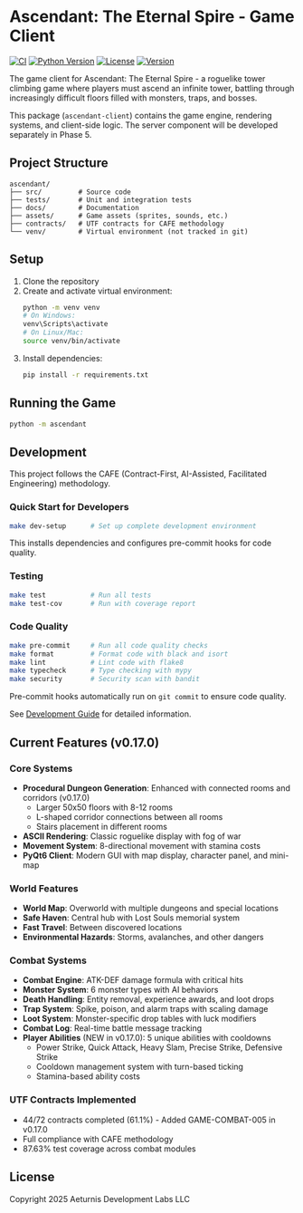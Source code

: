 # Ascendant: The Eternal Spire - Game Client

[![CI](https://github.com/Aeturnis-Development-Labs-LLC/ascendant/actions/workflows/ci.yml/badge.svg)](https://github.com/Aeturnis-Development-Labs-LLC/ascendant/actions/workflows/ci.yml)
[![Python Version](https://img.shields.io/badge/python-3.10%20%7C%203.11%20%7C%203.12-blue)](https://www.python.org/)
[![License](https://img.shields.io/badge/license-Proprietary-red)](LICENSE)
[![Version](https://img.shields.io/badge/version-0.17.0-green)](VERSION)

The game client for Ascendant: The Eternal Spire - a roguelike tower climbing game where players must ascend an infinite tower, battling through increasingly difficult floors filled with monsters, traps, and bosses.

This package (`ascendant-client`) contains the game engine, rendering systems, and client-side logic. The server component will be developed separately in Phase 5.

## Project Structure

```
ascendant/
├── src/         # Source code
├── tests/       # Unit and integration tests
├── docs/        # Documentation
├── assets/      # Game assets (sprites, sounds, etc.)
├── contracts/   # UTF contracts for CAFE methodology
└── venv/        # Virtual environment (not tracked in git)
```

## Setup

1. Clone the repository
2. Create and activate virtual environment:
   ```bash
   python -m venv venv
   # On Windows:
   venv\Scripts\activate
   # On Linux/Mac:
   source venv/bin/activate
   ```
3. Install dependencies:
   ```bash
   pip install -r requirements.txt
   ```

## Running the Game

```bash
python -m ascendant
```

## Development

This project follows the CAFE (Contract-First, AI-Assisted, Facilitated Engineering) methodology.

### Quick Start for Developers

```bash
make dev-setup      # Set up complete development environment
```

This installs dependencies and configures pre-commit hooks for code quality.

### Testing

```bash
make test           # Run all tests
make test-cov       # Run with coverage report
```

### Code Quality

```bash
make pre-commit     # Run all code quality checks
make format         # Format code with black and isort
make lint           # Lint code with flake8
make typecheck      # Type checking with mypy
make security       # Security scan with bandit
```

Pre-commit hooks automatically run on `git commit` to ensure code quality.

See [Development Guide](docs/DEVELOPMENT.md) for detailed information.

## Current Features (v0.17.0)

### Core Systems
- **Procedural Dungeon Generation**: Enhanced with connected rooms and corridors (v0.17.0)
  - Larger 50x50 floors with 8-12 rooms
  - L-shaped corridor connections between all rooms
  - Stairs placement in different rooms
- **ASCII Rendering**: Classic roguelike display with fog of war
- **Movement System**: 8-directional movement with stamina costs
- **PyQt6 Client**: Modern GUI with map display, character panel, and mini-map

### World Features
- **World Map**: Overworld with multiple dungeons and special locations
- **Safe Haven**: Central hub with Lost Souls memorial system
- **Fast Travel**: Between discovered locations
- **Environmental Hazards**: Storms, avalanches, and other dangers

### Combat Systems
- **Combat Engine**: ATK-DEF damage formula with critical hits
- **Monster System**: 6 monster types with AI behaviors
- **Death Handling**: Entity removal, experience awards, and loot drops
- **Trap System**: Spike, poison, and alarm traps with scaling damage
- **Loot System**: Monster-specific drop tables with luck modifiers
- **Combat Log**: Real-time battle message tracking
- **Player Abilities** (NEW in v0.17.0): 5 unique abilities with cooldowns
  - Power Strike, Quick Attack, Heavy Slam, Precise Strike, Defensive Strike
  - Cooldown management system with turn-based ticking
  - Stamina-based ability costs

### UTF Contracts Implemented
- 44/72 contracts completed (61.1%) - Added GAME-COMBAT-005 in v0.17.0
- Full compliance with CAFE methodology
- 87.63% test coverage across combat modules

## License

Copyright 2025 Aeturnis Development Labs LLC
